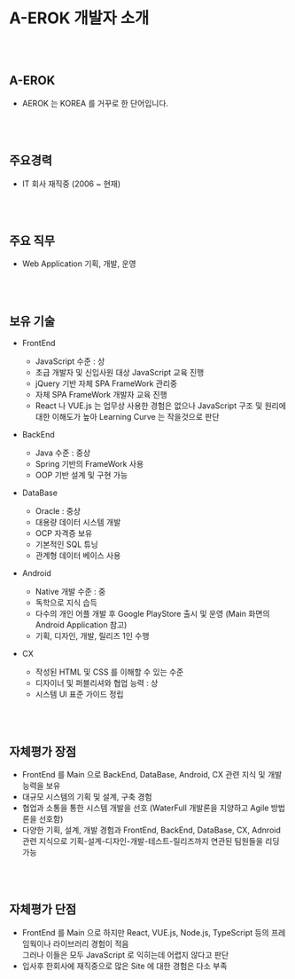 # A-EROK 개발자 소개

<br/><br/>

## A-EROK
- AEROK 는 KOREA 를 거꾸로 한 단어입니다.
 
<br/><br/>

## 주요경력
- IT 회사 재직중 (2006 ~ 현재)
 
<br/><br/>

## 주요 직무
- Web Application 기획, 개발, 운영

<br/><br/>

## 보유 기술
- FrontEnd
  - JavaScript 수준 : 상  
  - 초급 개발자 및 신입사원 대상 JavaScript 교육 진행
  - jQuery 기반 자체 SPA FrameWork 관리중
  - 자체 SPA FrameWork 개발자 교육 진행
  - React 나 VUE.js 는 업무상 사용한 경험은 없으나 JavaScript 구조 및 원리에 대한 이해도가 높아 Learning Curve 는 작을것으로 판단

- BackEnd
  - Java 수준 : 중상  
  - Spring 기반의 FrameWork 사용
  - OOP 기반 설계 및 구현 가능

- DataBase
  - Oracle : 중상
  - 대용량 데이터 시스템 개발
  - OCP 자격증 보유
  - 기본적인 SQL 튜닝
  - 관계형 데이터 베이스 사용

- Android
  - Native 개발 수준 : 중
  - 독학으로 지식 습득
  - 다수의 개인 어플 개발 후 Google PlayStore 출시 및 운영 (Main 화면의 Android Application 참고)
  - 기획, 디자인, 개발, 릴리즈 1인 수행

- CX
  - 작성된 HTML 및 CSS 를 이해할 수 있는 수준
  - 디자이너 및 퍼블리셔와 협업 능력 : 상
  - 시스템 UI 표준 가이드 정립

<br/><br/>

## 자체평가 장점
- FrontEnd 를 Main 으로 BackEnd, DataBase, Android, CX 관련 지식 및 개발 능력을 보유
- 대규모 시스템의 기획 및 설계, 구축 경험
- 협업과 소통을 통한 시스템 개발을 선호 (WaterFull 개발론을 지양하고 Agile 방법론을 선호함)
- 다양한 기획, 설계, 개발 경험과 FrontEnd, BackEnd, DataBase, CX, Adnroid 관련 지식으로 기획-설계-디자인-개발-테스트-릴리즈까지 연관된 팀원들을 리딩 가능

<br/><br/>

## 자체평가 단점
- FrontEnd 를 Main 으로 하지만 React, VUE.js, Node.js, TypeScript 등의 프레임웍이나 라이브러리 경험이 적음<br/>그러나 이들은 모두 JavaScript 로 익히는데 어렵지 않다고 판단
- 입사후 한회사에 재직중으로 많은 Site 에 대한 경험은 다소 부족

<br/><br/>
